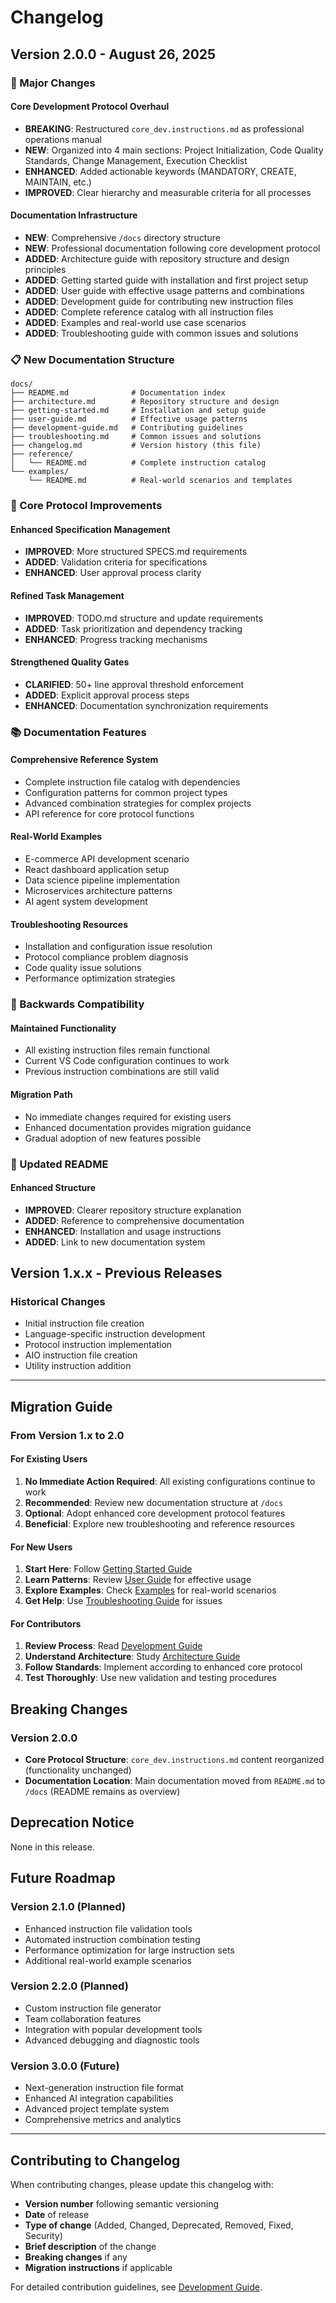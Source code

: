 # Changelog

## Version 2.0.0 - August 26, 2025

### 🚀 Major Changes

#### Core Development Protocol Overhaul
- **BREAKING**: Restructured `core_dev.instructions.md` as professional operations manual
- **NEW**: Organized into 4 main sections: Project Initialization, Code Quality Standards, Change Management, Execution Checklist
- **ENHANCED**: Added actionable keywords (MANDATORY, CREATE, MAINTAIN, etc.)
- **IMPROVED**: Clear hierarchy and measurable criteria for all processes

#### Documentation Infrastructure
- **NEW**: Comprehensive `/docs` directory structure
- **NEW**: Professional documentation following core development protocol
- **ADDED**: Architecture guide with repository structure and design principles
- **ADDED**: Getting started guide with installation and first project setup
- **ADDED**: User guide with effective usage patterns and combinations
- **ADDED**: Development guide for contributing new instruction files
- **ADDED**: Complete reference catalog with all instruction files
- **ADDED**: Examples and real-world use case scenarios
- **ADDED**: Troubleshooting guide with common issues and solutions

### 📋 New Documentation Structure

```
docs/
├── README.md              # Documentation index
├── architecture.md        # Repository structure and design
├── getting-started.md     # Installation and setup guide
├── user-guide.md          # Effective usage patterns
├── development-guide.md   # Contributing guidelines
├── troubleshooting.md     # Common issues and solutions
├── changelog.md           # Version history (this file)
├── reference/
│   └── README.md          # Complete instruction catalog
└── examples/
    └── README.md          # Real-world scenarios and templates
```

### 🔧 Core Protocol Improvements

#### Enhanced Specification Management
- **IMPROVED**: More structured SPECS.md requirements
- **ADDED**: Validation criteria for specifications
- **ENHANCED**: User approval process clarity

#### Refined Task Management
- **IMPROVED**: TODO.md structure and update requirements
- **ADDED**: Task prioritization and dependency tracking
- **ENHANCED**: Progress tracking mechanisms

#### Strengthened Quality Gates
- **CLARIFIED**: 50+ line approval threshold enforcement
- **ADDED**: Explicit approval process steps
- **ENHANCED**: Documentation synchronization requirements

### 📚 Documentation Features

#### Comprehensive Reference System
- Complete instruction file catalog with dependencies
- Configuration patterns for common project types
- Advanced combination strategies for complex projects
- API reference for core protocol functions

#### Real-World Examples
- E-commerce API development scenario
- React dashboard application setup
- Data science pipeline implementation
- Microservices architecture patterns
- AI agent system development

#### Troubleshooting Resources
- Installation and configuration issue resolution
- Protocol compliance problem diagnosis
- Code quality issue solutions
- Performance optimization strategies

### 🎯 Backwards Compatibility

#### Maintained Functionality
- All existing instruction files remain functional
- Current VS Code configuration continues to work
- Previous instruction combinations are still valid

#### Migration Path
- No immediate changes required for existing users
- Enhanced documentation provides migration guidance
- Gradual adoption of new features possible

### 📖 Updated README

#### Enhanced Structure
- **IMPROVED**: Clearer repository structure explanation
- **ADDED**: Reference to comprehensive documentation
- **ENHANCED**: Installation and usage instructions
- **ADDED**: Link to new documentation system

## Version 1.x.x - Previous Releases

### Historical Changes
- Initial instruction file creation
- Language-specific instruction development
- Protocol instruction implementation
- AIO instruction file creation
- Utility instruction addition

---

## Migration Guide

### From Version 1.x to 2.0

#### For Existing Users
1. **No Immediate Action Required**: All existing configurations continue to work
2. **Recommended**: Review new documentation structure at `/docs`
3. **Optional**: Adopt enhanced core development protocol features
4. **Beneficial**: Explore new troubleshooting and reference resources

#### For New Users
1. **Start Here**: Follow [Getting Started Guide](getting-started.md)
2. **Learn Patterns**: Review [User Guide](user-guide.md) for effective usage
3. **Explore Examples**: Check [Examples](examples/README.md) for real-world scenarios
4. **Get Help**: Use [Troubleshooting Guide](troubleshooting.md) for issues

#### For Contributors
1. **Review Process**: Read [Development Guide](development-guide.md)
2. **Understand Architecture**: Study [Architecture Guide](architecture.md)
3. **Follow Standards**: Implement according to enhanced core protocol
4. **Test Thoroughly**: Use new validation and testing procedures

## Breaking Changes

### Version 2.0.0
- **Core Protocol Structure**: `core_dev.instructions.md` content reorganized (functionality unchanged)
- **Documentation Location**: Main documentation moved from `README.md` to `/docs` (README remains as overview)

## Deprecation Notice

None in this release.

## Future Roadmap

### Version 2.1.0 (Planned)
- Enhanced instruction file validation tools
- Automated instruction combination testing
- Performance optimization for large instruction sets
- Additional real-world example scenarios

### Version 2.2.0 (Planned)
- Custom instruction file generator
- Team collaboration features
- Integration with popular development tools
- Advanced debugging and diagnostic tools

### Version 3.0.0 (Future)
- Next-generation instruction file format
- Enhanced AI integration capabilities
- Advanced project template system
- Comprehensive metrics and analytics

---

## Contributing to Changelog

When contributing changes, please update this changelog with:
- **Version number** following semantic versioning
- **Date** of release
- **Type of change** (Added, Changed, Deprecated, Removed, Fixed, Security)
- **Brief description** of the change
- **Breaking changes** if any
- **Migration instructions** if applicable

For detailed contribution guidelines, see [Development Guide](development-guide.md).
